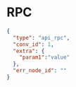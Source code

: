 # RPC

```json
{
  "type": "api_rpc",
  "conv_id": 1,
  "extra": {
    "param1":"value"
  },
  "err_node_id": ""
}
```
